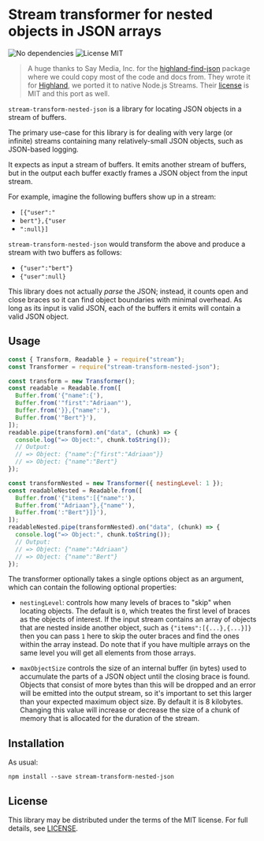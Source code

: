 # Stream transformer for nested objects in JSON arrays

![No dependencies](https://img.shields.io/badge/dependencies-none-brightgreen) ![License MIT](https://img.shields.io/badge/license-MIT-brightgreen)

> A huge thanks to Say Media, Inc. for the [highland-find-json](https://github.com/saymedia/highland-find-json) package where we could copy most of the code and docs from. They wrote it for [Highland](https://github.com/caolan/highland), we ported it to native Node.js Streams. Their [license](/LICENSE) is MIT and this port as well.

`stream-transform-nested-json` is a library for locating JSON objects in a stream of buffers.

The primary use-case for this library is for dealing with very large (or infinite) streams containing many relatively-small JSON objects, such as JSON-based logging.

It expects as input a stream of buffers. It emits another stream of buffers, but in the output each buffer exactly frames a JSON object from the input stream.

For example, imagine the following buffers show up in a stream:

- `[{"user":"`
- `bert"},{"user`
- `":null}]`

`stream-transform-nested-json` would transform the above and produce a stream with two buffers as follows:

- `{"user":"bert"}`
- `{"user":null}`

This library does not actually _parse_ the JSON; instead, it counts open and close braces so it can find object boundaries with minimal overhead. As long as its input is valid JSON, each of the buffers it emits will contain a valid JSON object.

## Usage

```js
const { Transform, Readable } = require("stream");
const Transformer = require("stream-transform-nested-json");

const transform = new Transformer();
const readable = Readable.from([
  Buffer.from('{"name":{'),
  Buffer.from('"first":"Adriaan"'),
  Buffer.from('}},{"name":'),
  Buffer.from('"Bert"}'),
]);
readable.pipe(transform).on("data", (chunk) => {
  console.log("=> Object:", chunk.toString());
  // Output:
  // => Object: {"name":{"first":"Adriaan"}}
  // => Object: {"name":"Bert"}
});

const transformNested = new Transformer({ nestingLevel: 1 });
const readableNested = Readable.from([
  Buffer.from('{"items":[{"name":'),
  Buffer.from('"Adriaan"},{"name"'),
  Buffer.from(':"Bert"}]}'),
]);
readableNested.pipe(transformNested).on("data", (chunk) => {
  console.log("=> Object:", chunk.toString());
  // Output:
  // => Object: {"name":"Adriaan"}
  // => Object: {"name":"Bert"}
});
```

The transformer optionally takes a single options object as an argument, which can contain the following optional properties:

- `nestingLevel`: controls how many levels of braces to "skip" when locating objects. The default is `0`, which treates the first level of braces as the objects of interest. If the input stream contains an array of objects that are nested inside another object, such as `{"items":[{...},{...}]}` then you can pass `1` here to skip the outer braces and find the ones within the array instead. Do note that if you have multiple arrays on the same level you will get all elements from those arrays.

- `maxObjectSize` controls the size of an internal buffer (in bytes) used to accumulate the parts of a JSON object until the closing brace is found. Objects that consist of more bytes than this will be dropped and an error will be emitted into the output stream, so it's important to set this larger than your expected maximum object size. By default it is 8 kilobytes. Changing this value will increase or decrease the size of a chunk of memory that is allocated for the duration of the stream.

## Installation

As usual:

```
npm install --save stream-transform-nested-json
```

## License

This library may be distributed under the terms of the MIT license.
For full details, see [LICENSE](LICENSE).

